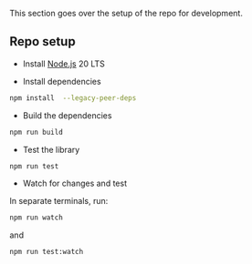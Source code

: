This section goes over the setup of the repo for development.

## Repo setup

- Install [Node.js](https://nodejs.org/) 20 LTS

- Install dependencies

```bash
npm install  --legacy-peer-deps
```

- Build the dependencies

```bash
npm run build
```

- Test the library

```bash
npm run test
```

- Watch for changes and test

In separate terminals, run:

```bash
npm run watch
```

and

```bash
npm run test:watch
```
